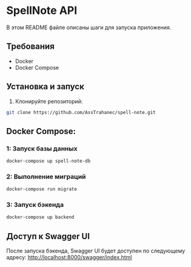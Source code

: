 # SpellNote API

В этом README файле описаны шаги для запуска приложения.

## Требования

- Docker
- Docker Compose

## Установка и запуск

1. Клонируйте репозиторий:
```sh
git clone https://github.com/AssTrahanec/spell-note.git
```
## Docker Compose:
### 1: Запуск базы данных
```sh
docker-compose up spell-note-db
```
### 2: Выполнение миграций
```sh
docker-compose run migrate
```
### 3: Запуск бэкенда
```sh
docker-compose up backend
```
## Доступ к Swagger UI
После запуска бэкенда, Swagger UI будет доступен по следующему адресу:
<http://localhost:8000/swagger/index.html>




